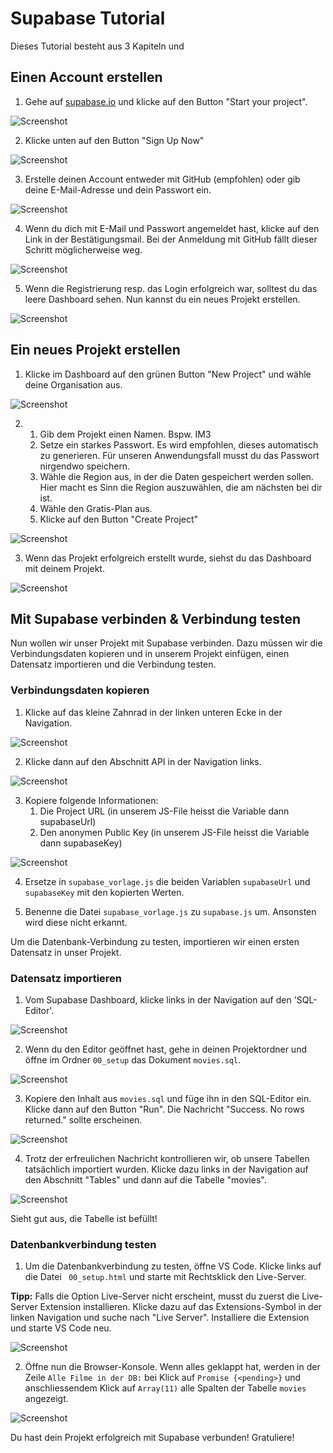 # Supabase Tutorial

Dieses Tutorial besteht aus 3 Kapiteln und 

## Einen Account erstellen

1. Gehe auf [supabase.io](https://supabase.io/) und klicke auf den Button "Start your project".

![Screenshot](../../assets/Supabase_Tutorial_1.png)

2. Klicke unten auf den Button "Sign Up Now"

![Screenshot](../../assets/Supabase_Tutorial_2.png)

3. Erstelle deinen Account entweder mit GitHub (empfohlen) oder gib deine E-Mail-Adresse und dein Passwort ein.

![Screenshot](../../assets/Supabase_Tutorial_3.png)

4. Wenn du dich mit E-Mail und Passwort angemeldet hast, klicke auf den Link in der Bestätigungsmail. Bei der Anmeldung mit GitHub fällt dieser Schritt möglicherweise weg.

![Screenshot](../../assets/Supabase_Tutorial_4.png)

5. Wenn die Registrierung resp. das Login erfolgreich war, solltest du das leere Dashboard sehen. Nun kannst du ein neues Projekt erstellen.

![Screenshot](../../assets/Supabase_Tutorial_5.png)

## Ein neues Projekt erstellen

1. Klicke im Dashboard auf den grünen Button "New Project" und wähle deine Organisation aus.

![Screenshot](../../assets/Supabase_Tutorial_51.png)

2.  1. Gib dem Projekt einen Namen. Bspw. IM3
    2. Setze ein starkes Passwort. Es wird empfohlen, dieses automatisch zu generieren. Für unseren Anwendungsfall musst du das Passwort nirgendwo speichern.
    3. Wähle die Region aus, in der die Daten gespeichert werden sollen. Hier macht es Sinn die Region auszuwählen, die am nächsten bei dir ist.
    4. Wähle den Gratis-Plan aus.
    5. Klicke auf den Button "Create Project"

![Screenshot](../../assets/Supabase_Tutorial_6.png)

3. Wenn das Projekt erfolgreich erstellt wurde, siehst du das Dashboard mit deinem Projekt.

![Screenshot](../../assets/Supabase_Tutorial_7.png)

## Mit Supabase verbinden & Verbindung testen

Nun wollen wir unser Projekt mit Supabase verbinden. Dazu müssen wir die Verbindungsdaten kopieren und in unserem Projekt einfügen, einen Datensatz importieren und die Verbindung testen.

### Verbindungsdaten kopieren

1. Klicke auf das kleine Zahnrad in der linken unteren Ecke in der Navigation.

![Screenshot](../../assets/Supabase_Tutorial_7.png)

2. Klicke dann auf den Abschnitt API in der Navigation links.

![Screenshot](../../assets/Supabase_Tutorial_8.png)

3. Kopiere folgende Informationen:
    1. Die Project URL (in unserem JS-File heisst die Variable dann supabaseUrl)
    2. Den anonymen Public Key (in unserem JS-File heisst die Variable dann supabaseKey)


![Screenshot](../../assets/Supabase_Tutorial_9.png)

4. Ersetze in `supabase_vorlage.js` die beiden Variablen `supabaseUrl` und `supabaseKey` mit den kopierten Werten. 

5. Benenne die Datei `supabase_vorlage.js` zu `supabase.js` um. Ansonsten wird diese nicht erkannt.

Um die Datenbank-Verbindung zu testen, importieren wir einen ersten Datensatz in unser Projekt.

### Datensatz importieren

1. Vom Supabase Dashboard, klicke links in der Navigation auf den 'SQL-Editor'.

![Screenshot](../../assets/Supabase_Tutorial_10.png)

2. Wenn du den Editor geöffnet hast, gehe in deinen Projektordner und öffne im Ordner `00_setup` das Dokument `movies.sql`. 

![Screenshot](../../assets/Supabase_Tutorial_11.png)

3. Kopiere den Inhalt aus `movies.sql` und füge ihn in den SQL-Editor ein. Klicke dann auf den Button "Run". Die Nachricht "Success. No rows returned." sollte erscheinen.

![Screenshot](../../assets/Supabase_Tutorial_12.png)

4. Trotz der erfreulichen Nachricht kontrollieren wir, ob unsere Tabellen tatsächlich importiert wurden. Klicke dazu links in der Navigation auf den Abschnitt "Tables" und dann auf die Tabelle "movies".

![Screenshot](../../assets/Supabase_Tutorial_13.png)

Sieht gut aus, die Tabelle ist befüllt!

### Datenbankverbindung testen

1. Um die Datenbankverbindung zu testen, öffne VS Code. Klicke links auf die Datei ` 00_setup.html` und starte mit Rechtsklick den Live-Server.

**Tipp:** Falls die Option Live-Server nicht erscheint, musst du zuerst die Live-Server Extension installieren. Klicke dazu auf das Extensions-Symbol in der linken Navigation und suche nach "Live Server". Installiere die Extension und starte VS Code neu.

![Screenshot](../../assets/Supabase_Tutorial_14.png)

2. Öffne nun die Browser-Konsole. Wenn alles geklappt hat, werden in der Zeile `Alle Filme in der DB:` bei Klick auf  `Promise {<pending>}` und anschliessendem Klick auf `Array(11)` alle Spalten der Tabelle `movies` angezeigt.

![Screenshot](../../assets/Supabase_Tutorial_15.png)

Du hast dein Projekt erfolgreich mit Supabase verbunden! Gratuliere!